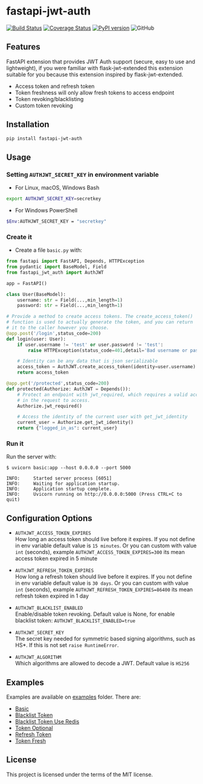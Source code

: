 # fastapi-jwt-auth

[![Build Status](https://travis-ci.org/IndominusByte/fastapi-jwt-auth.svg?branch=master)](https://travis-ci.org/IndominusByte/fastapi-jwt-auth)
[![Coverage Status](https://coveralls.io/repos/github/IndominusByte/fastapi-jwt-auth/badge.svg?branch=master)](https://coveralls.io/github/IndominusByte/fastapi-jwt-auth?branch=master)
[![PyPI version](https://badge.fury.io/py/fastapi-jwt-auth.svg)](https://badge.fury.io/py/fastapi-jwt-auth)
![GitHub](https://img.shields.io/github/license/IndominusByte/fastapi-jwt-auth)

## Features
FastAPI extension that provides JWT Auth support (secure, easy to use and lightweight), if you were familiar with flask-jwt-extended this extension suitable for you because this extension inspired by flask-jwt-extended.
- Access token and refresh token
- Token freshness will only allow fresh tokens to access endpoint
- Token revoking/blacklisting
- Custom token revoking

## Installation
```bash
pip install fastapi-jwt-auth
```

## Usage
### Setting `AUTHJWT_SECRET_KEY` in environment variable
- For Linux, macOS, Windows Bash
```bash
export AUTHJWT_SECRET_KEY=secretkey
```
- For Windows PowerShell
```bash
$Env:AUTHJWT_SECRET_KEY = "secretkey"
```
### Create it
- Create a file `basic.py` with:
```python
from fastapi import FastAPI, Depends, HTTPException
from pydantic import BaseModel, Field
from fastapi_jwt_auth import AuthJWT

app = FastAPI()

class User(BaseModel):
    username: str = Field(...,min_length=1)
    password: str = Field(...,min_length=1)

# Provide a method to create access tokens. The create_access_token()
# function is used to actually generate the token, and you can return
# it to the caller however you choose.
@app.post('/login',status_code=200)
def login(user: User):
    if user.username != 'test' or user.password != 'test':
        raise HTTPException(status_code=401,detail='Bad username or password')

    # Identity can be any data that is json serializable
    access_token = AuthJWT.create_access_token(identity=user.username)
    return access_token

@app.get('/protected',status_code=200)
def protected(Authorize: AuthJWT = Depends()):
    # Protect an endpoint with jwt_required, which requires a valid access token
    # in the request to access.
    Authorize.jwt_required()

    # Access the identity of the current user with get_jwt_identity
    current_user = Authorize.get_jwt_identity()
    return {"logged_in_as": current_user}
```
### Run it
Run the server with:
```console
$ uvicorn basic:app --host 0.0.0.0 --port 5000

INFO:     Started server process [6051]
INFO:     Waiting for application startup.
INFO:     Application startup complete.
INFO:     Uvicorn running on http://0.0.0.0:5000 (Press CTRL+C to quit)
```
## Configuration Options
- `AUTHJWT_ACCESS_TOKEN_EXPIRES`<br/>
How long an access token should live before it expires. If you not define in env variable
default value is `15 minutes`. Or you can custom with value `int` (seconds), example
`AUTHJWT_ACCESS_TOKEN_EXPIRES=300` its mean access token expired in 5 minute

- `AUTHJWT_REFRESH_TOKEN_EXPIRES`<br/>
How long a refresh token should live before it expires. If you not define in env variable
default value is `30 days`. Or you can custom with value `int` (seconds), example
`AUTHJWT_REFRESH_TOKEN_EXPIRES=86400` its mean refresh token expired in 1 day

- `AUTHJWT_BLACKLIST_ENABLED`<br/>
Enable/disable token revoking. Default value is None, for enable blacklist token: `AUTHJWT_BLACKLIST_ENABLED=true`

- `AUTHJWT_SECRET_KEY`<br/>
The secret key needed for symmetric based signing algorithms, such as HS*. If this is not set `raise RuntimeError`.

- `AUTHJWT_ALGORITHM`<br/>
Which algorithms are allowed to decode a JWT. Default value is `HS256`

## Examples
Examples are available on [examples](/examples) folder.
There are:
- [Basic](/examples/basic.py)
- [Blacklist Token](/examples/blacklist.py)
- [Blacklist Token Use Redis](/examples/blacklist_redis.py)
- [Token Optional](/examples/optional_protected_endpoints.py)
- [Refresh Token](/examples/refresh_tokens.py)
- [Token Fresh](/examples/token_freshness.py)

## License
This project is licensed under the terms of the MIT license.
